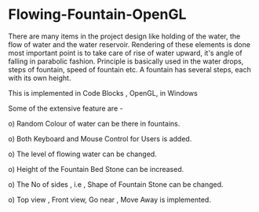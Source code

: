 # Flowing-Fountain-OpenGL
There are many items in the project design like holding of the water, the flow of water and the water reservoir. Rendering of these elements is done most important point is to take care of rise of water upward, it's angle of falling in parabolic fashion. 
Principle is basically used in the water drops, steps of fountain, speed of fountain etc. A fountain has several steps, each with its own height. 

This is implemented in Code Blocks , OpenGL, in Windows

Some of the extensive feature are - 

o) Random Colour of water can be there in fountains.

o) Both Keyboard and Mouse Control for Users is added.

o) The level of flowing water can be changed.

o) Height of the Fountain Bed Stone can be increased.

o) The No of sides , i.e , Shape of Fountain Stone can be changed.

o) Top view , Front view, Go near , Move Away is implemented.

